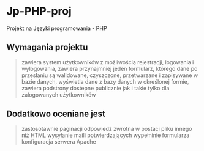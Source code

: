 # Jp-PHP-proj
Projekt na Języki programowania - PHP

## Wymagania projektu
> zawiera system użytkowników z możliwością rejestracji, logowania i wylogowania,
> zawiera przynajmniej jeden formularz, którego dane po przesłaniu są walidowane, czyszczone, przetwarzane i zapisywane w bazie danych,
> wyświetla dane z bazy danych w określonej formie,
> zawiera podstrony dostepne publicznie jak i takie tylko dla zalogowanych użytkowników
## Dodatkowo oceniane jest
> zastosotawnie paginacji
> odpowiedź zwrotna w postaci pliku innego niż HTML
> wysyłanie maili potwierdzających wypełninie formularza
> konfiguracja serwera Apache